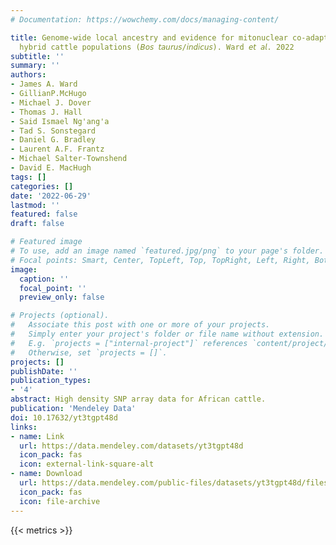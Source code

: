 ```yaml
---
# Documentation: https://wowchemy.com/docs/managing-content/

title: Genome-wide local ancestry and evidence for mitonuclear co-adaptation in African
  hybrid cattle populations (𝘉𝘰𝘴 𝘵𝘢𝘶𝘳𝘶𝘴/𝘪𝘯𝘥𝘪𝘤𝘶𝘴). Ward 𝘦𝘵 𝘢𝘭. 2022
subtitle: ''
summary: ''
authors:
- James A. Ward
- GillianP.McHugo
- Michael J. Dover
- Thomas J. Hall
- Said Ismael Ng'ang'a
- Tad S. Sonstegard
- Daniel G. Bradley
- Laurent A.F. Frantz
- Michael Salter-Townshend
- David E. MacHugh
tags: []
categories: []
date: '2022-06-29'
lastmod: ''
featured: false
draft: false

# Featured image
# To use, add an image named `featured.jpg/png` to your page's folder.
# Focal points: Smart, Center, TopLeft, Top, TopRight, Left, Right, BottomLeft, Bottom, BottomRight.
image:
  caption: ''
  focal_point: ''
  preview_only: false

# Projects (optional).
#   Associate this post with one or more of your projects.
#   Simply enter your project's folder or file name without extension.
#   E.g. `projects = ["internal-project"]` references `content/project/deep-learning/index.md`.
#   Otherwise, set `projects = []`.
projects: []
publishDate: ''
publication_types:
- '4'
abstract: High density SNP array data for African cattle.
publication: 'Mendeley Data'
doi: 10.17632/yt3tgpt48d
links:
- name: Link
  url: https://data.mendeley.com/datasets/yt3tgpt48d
  icon_pack: fas
  icon: external-link-square-alt
- name: Download
  url: https://data.mendeley.com/public-files/datasets/yt3tgpt48d/files/78190553-846f-4b23-8704-5bce1274b186/file_downloaded
  icon_pack: fas
  icon: file-archive
---
```

{{< metrics >}}